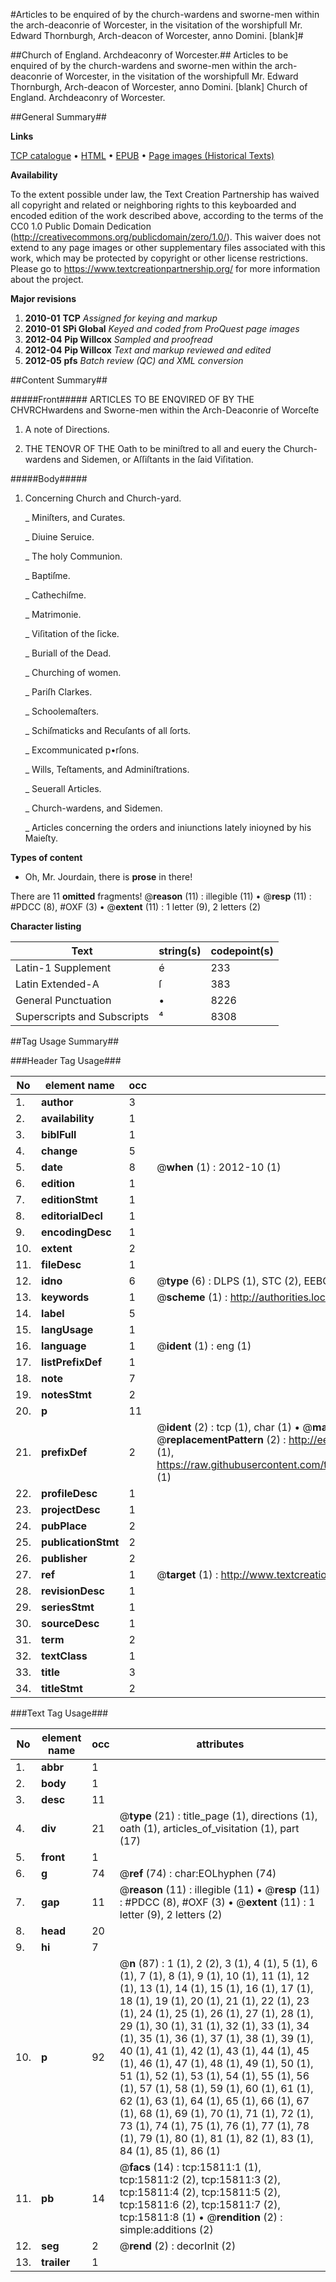 #Articles to be enquired of by the church-wardens and sworne-men within the arch-deaconrie of Worcester, in the visitation of the worshipfull Mr. Edward Thornburgh, Arch-deacon of Worcester, anno Domini. [blank]#

##Church of England. Archdeaconry of Worcester.##
Articles to be enquired of by the church-wardens and sworne-men within the arch-deaconrie of Worcester, in the visitation of the worshipfull Mr. Edward Thornburgh, Arch-deacon of Worcester, anno Domini. [blank]
Church of England. Archdeaconry of Worcester.

##General Summary##

**Links**

[TCP catalogue](http://www.ota.ox.ac.uk/tcp/)  • 
[HTML](http://tei.it.ox.ac.uk/tcp/Texts-HTML/free/A68/A68021.html)  • 
[EPUB](http://tei.it.ox.ac.uk/tcp/Texts-EPUB/free/A68/A68021.epub) • 
[Page images (Historical Texts)](https://historicaltexts.jisc.ac.uk/eebo-24055592e)

**Availability**

To the extent possible under law, the Text Creation Partnership has waived all copyright and related or neighboring rights to this keyboarded and encoded edition of the work described above, according to the terms of the CC0 1.0 Public Domain Dedication (http://creativecommons.org/publicdomain/zero/1.0/). This waiver does not extend to any page images or other supplementary files associated with this work, which may be protected by copyright or other license restrictions. Please go to https://www.textcreationpartnership.org/ for more information about the project.

**Major revisions**

1. __2010-01__ __TCP__ *Assigned for keying and markup*
1. __2010-01__ __SPi Global__ *Keyed and coded from ProQuest page images*
1. __2012-04__ __Pip Willcox__ *Sampled and proofread*
1. __2012-04__ __Pip Willcox__ *Text and markup reviewed and edited*
1. __2012-05__ __pfs__ *Batch review (QC) and XML conversion*

##Content Summary##

#####Front#####
ARTICLES TO BE ENQVIRED OF BY THE CHVRCHwardens and Sworne-men within the Arch-Deaconrie of Worceſte
1. A note of Directions.

1. THE TENOVR OF THE Oath to be miniſtred to all and euery the Church-wardens and Sidemen, or Aſſiſtants in the ſaid Viſitation.

#####Body#####

1. Concerning Church and Church-yard.

    _ Miniſters, and Curates.

    _ Diuine Seruice.

    _ The holy Communion.

    _ Baptiſme.

    _ Cathechiſme.

    _ Matrimonie.

    _ Viſitation of the ſicke.

    _ Buriall of the Dead.

    _ Churching of women.

    _ Pariſh Clarkes.

    _ Schoolemaſters.

    _ Schiſmaticks and Recuſants of all ſorts.

    _ Excommunicated p•rſons.

    _ Wills, Teſtaments, and Adminiſtrations.

    _ Seuerall Articles.

    _ Church-wardens, and Sidemen.

    _ Articles concerning the orders and iniunctions lately inioyned by his Maieſty.

**Types of content**

  * Oh, Mr. Jourdain, there is **prose** in there!

There are 11 **omitted** fragments! 
 @__reason__ (11) : illegible (11)  •  @__resp__ (11) : #PDCC (8), #OXF (3)  •  @__extent__ (11) : 1 letter (9), 2 letters (2)

**Character listing**


|Text|string(s)|codepoint(s)|
|---|---|---|
|Latin-1 Supplement|é|233|
|Latin Extended-A|ſ|383|
|General Punctuation|•|8226|
|Superscripts             and Subscripts|⁴|8308|

##Tag Usage Summary##

###Header Tag Usage###

|No|element name|occ|attributes|
|---|---|---|---|
|1.|__author__|3||
|2.|__availability__|1||
|3.|__biblFull__|1||
|4.|__change__|5||
|5.|__date__|8| @__when__ (1) : 2012-10 (1)|
|6.|__edition__|1||
|7.|__editionStmt__|1||
|8.|__editorialDecl__|1||
|9.|__encodingDesc__|1||
|10.|__extent__|2||
|11.|__fileDesc__|1||
|12.|__idno__|6| @__type__ (6) : DLPS (1), STC (2), EEBO-CITATION (1), OCLC (1), VID (1)|
|13.|__keywords__|1| @__scheme__ (1) : http://authorities.loc.gov/ (1)|
|14.|__label__|5||
|15.|__langUsage__|1||
|16.|__language__|1| @__ident__ (1) : eng (1)|
|17.|__listPrefixDef__|1||
|18.|__note__|7||
|19.|__notesStmt__|2||
|20.|__p__|11||
|21.|__prefixDef__|2| @__ident__ (2) : tcp (1), char (1)  •  @__matchPattern__ (2) : ([0-9\-]+):([0-9IVX]+) (1), (.+) (1)  •  @__replacementPattern__ (2) : http://eebo.chadwyck.com/downloadtiff?vid=$1&page=$2 (1), https://raw.githubusercontent.com/textcreationpartnership/Texts/master/tcpchars.xml#$1 (1)|
|22.|__profileDesc__|1||
|23.|__projectDesc__|1||
|24.|__pubPlace__|2||
|25.|__publicationStmt__|2||
|26.|__publisher__|2||
|27.|__ref__|1| @__target__ (1) : http://www.textcreationpartnership.org/docs/. (1)|
|28.|__revisionDesc__|1||
|29.|__seriesStmt__|1||
|30.|__sourceDesc__|1||
|31.|__term__|2||
|32.|__textClass__|1||
|33.|__title__|3||
|34.|__titleStmt__|2||


###Text Tag Usage###

|No|element name|occ|attributes|
|---|---|---|---|
|1.|__abbr__|1||
|2.|__body__|1||
|3.|__desc__|11||
|4.|__div__|21| @__type__ (21) : title_page (1), directions (1), oath (1), articles_of_visitation (1), part (17)|
|5.|__front__|1||
|6.|__g__|74| @__ref__ (74) : char:EOLhyphen (74)|
|7.|__gap__|11| @__reason__ (11) : illegible (11)  •  @__resp__ (11) : #PDCC (8), #OXF (3)  •  @__extent__ (11) : 1 letter (9), 2 letters (2)|
|8.|__head__|20||
|9.|__hi__|7||
|10.|__p__|92| @__n__ (87) : 1 (1), 2 (2), 3 (1), 4 (1), 5 (1), 6 (1), 7 (1), 8 (1), 9 (1), 10 (1), 11 (1), 12 (1), 13 (1), 14 (1), 15 (1), 16 (1), 17 (1), 18 (1), 19 (1), 20 (1), 21 (1), 22 (1), 23 (1), 24 (1), 25 (1), 26 (1), 27 (1), 28 (1), 29 (1), 30 (1), 31 (1), 32 (1), 33 (1), 34 (1), 35 (1), 36 (1), 37 (1), 38 (1), 39 (1), 40 (1), 41 (1), 42 (1), 43 (1), 44 (1), 45 (1), 46 (1), 47 (1), 48 (1), 49 (1), 50 (1), 51 (1), 52 (1), 53 (1), 54 (1), 55 (1), 56 (1), 57 (1), 58 (1), 59 (1), 60 (1), 61 (1), 62 (1), 63 (1), 64 (1), 65 (1), 66 (1), 67 (1), 68 (1), 69 (1), 70 (1), 71 (1), 72 (1), 73 (1), 74 (1), 75 (1), 76 (1), 77 (1), 78 (1), 79 (1), 80 (1), 81 (1), 82 (1), 83 (1), 84 (1), 85 (1), 86 (1)|
|11.|__pb__|14| @__facs__ (14) : tcp:15811:1 (1), tcp:15811:2 (2), tcp:15811:3 (2), tcp:15811:4 (2), tcp:15811:5 (2), tcp:15811:6 (2), tcp:15811:7 (2), tcp:15811:8 (1)  •  @__rendition__ (2) : simple:additions (2)|
|12.|__seg__|2| @__rend__ (2) : decorInit (2)|
|13.|__trailer__|1||
